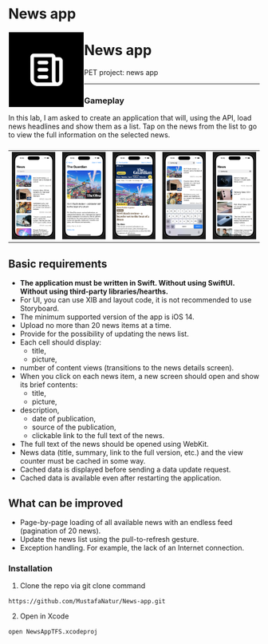 # News app
<img src="images/logo.jpg" align="left" hspace="1" vspace="1" height="150" width="150">

#  News app

PET project: news app


---

### Gameplay
In this lab, I am asked to create an application that will, using the API, load news headlines and show them as a list.
Tap on the news from the list to go to view the full information on the selected news.

###
<table>
    <td><img src="images/1.png" width="320"></td>
    <td><img src="images/2.png" width="320"></td>
    <td><img src="images/3.png" width="320"></td>
    <td><img src="images/4.png" width="320"></td>
    <td><img src="images/5.png" width="320"></td>
</table>

## Basic requirements

* **The application must be written in Swift. Without using SwiftUI. Without using third-party libraries/hearths.**
* For UI, you can use XIB and layout code, it is not recommended to use Storyboard.
* The minimum supported version of the app is iOS 14.
* Upload no more than 20 news items at a time.
* Provide for the possibility of updating the news list.
* Each cell should display:
  * title,
  * picture,
* number of content views (transitions to the news details screen).
* When you click on each news item, a new screen should open and show its brief contents:
  * title,
  * picture,
* description,
  * date of publication,
  * source of the publication,
  * clickable link to the full text of the news.
* The full text of the news should be opened using WebKit.
* News data (title, summary, link to the full version, etc.) and the view counter must be cached in some way.
* Cached data is displayed before sending a data update request.
* Cached data is available even after restarting the application.

## What can be improved

* Page-by-page loading of all available news with an endless feed (pagination of 20 news).
* Update the news list using the pull-to-refresh gesture.
* Exception handling. For example, the lack of an Internet connection.

### Installation

1. Clone the repo via git clone command
```
https://github.com/MustafaNatur/News-app.git
```
2. Open in Xcode
```
open NewsAppTFS.xcodeproj
```
